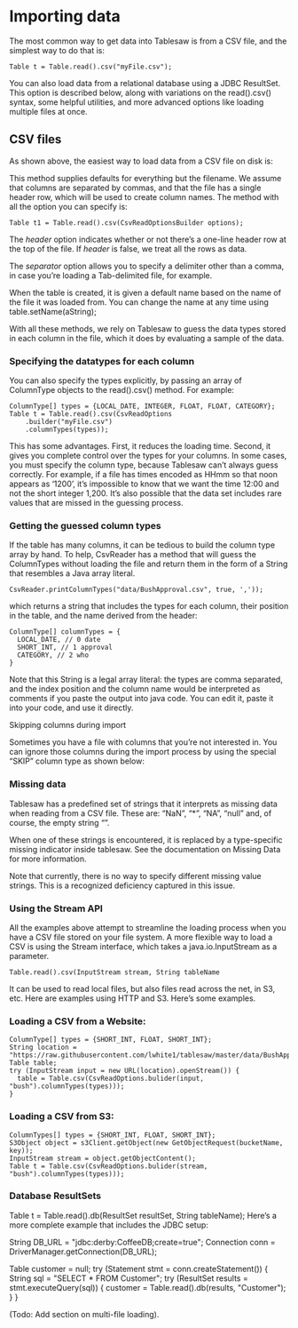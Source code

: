 Importing data
==============

The most common way to get data into Tablesaw is from a CSV file, and the simplest way to do that is:

    Table t = Table.read().csv("myFile.csv");

You can also load data from a relational database using a JDBC ResultSet. This option is described below, along with variations on the read().csv() syntax, some helpful utilities, and more advanced options like loading multiple files at once.

## CSV files

As shown above, the easiest way to load data from a CSV file on disk is:

This method supplies defaults for everything but the filename. We assume that columns are separated by commas, and that the file has a single header row, which will be used to create column names. The method with all the option you can specify is:

    Table t1 = Table.read().csv(CsvReadOptionsBuilder options);

The *header* option indicates whether or not there’s a one-line header row at the top of the file. If *header* is false, we treat all the rows as data.

The *separator* option allows you to specify a delimiter other than a comma, in case you’re loading a Tab-delimited file, for example.

When the table is created, it is given a default name based on the name of the file it was loaded from. You can change the name at any time using table.setName(aString);

With all these methods, we rely on Tablesaw to guess the data types stored in each column in the file, which it does by evaluating a sample of the data.

### Specifying the datatypes for each column

You can also specify the types explicitly, by passing an array of ColumnType objects to the read().csv() method. For example:

    ColumnType[] types = {LOCAL_DATE, INTEGER, FLOAT, FLOAT, CATEGORY};
    Table t = Table.read().csv(CsvReadOptions
        .builder("myFile.csv")
        .columnTypes(types));
    
This has some advantages. First, it reduces the loading time. Second, it gives you complete control over the types for your columns. In some cases, you must specify the column type, because Tablesaw can’t always guess correctly. For example, if a file has times encoded as HHmm so that noon appears as ‘1200’, it’s impossible to know that we want the time 12:00 and not the short integer 1,200. It’s also possible that the data set includes rare values that are missed in the guessing process.

### Getting the guessed column types

If the table has many columns, it can be tedious to build the column type array by hand. To help, CsvReader has a method that will guess the ColumnTypes without loading the file and return them in the form of a String that resembles a Java array literal.

    CsvReader.printColumnTypes("data/BushApproval.csv", true, ','));

which returns a string that includes the types for each column, their position in the  table, and the name derived from the header:

    ColumnType[] columnTypes = {
      LOCAL_DATE, // 0 date 
      SHORT_INT, // 1 approval 
      CATEGORY, // 2 who 
    }

Note that this String is a legal array literal: the types are comma separated, and the index position and the column name would be interpreted as comments if you paste the output into java code. You can edit it, paste it into your code, and use it directly.

Skipping columns during import

Sometimes you have a file with columns that you’re not interested in. You can ignore those columns during the import process by using the special “SKIP” column type as shown below:

### Missing data

Tablesaw has a predefined set of strings that it interprets as missing data when reading from a CSV file. These are: “NaN”,  “*”, “NA”, “null” and, of course, the empty string “”.

When one of these strings is encountered, it is replaced by a type-specific missing indicator inside tablesaw.  See the documentation on Missing Data for more information.

Note that currently, there is no way to specify different missing value strings. This is a recognized deficiency captured in this issue.

### Using the Stream API

All the examples above attempt to streamline the loading process when you have a CSV file stored on your file system. A more flexible way to load a CSV is using the Stream interface, which takes a java.io.InputStream as a parameter.

    Table.read().csv(InputStream stream, String tableName

It can be used to read local files, but also files read across the net, in S3, etc. Here are examples using HTTP and S3. Here’s some examples.

### Loading a CSV from a Website:

    ColumnType[] types = {SHORT_INT, FLOAT, SHORT_INT};
    String location = "https://raw.githubusercontent.com/lwhite1/tablesaw/master/data/BushApproval.csv";
    Table table;
    try (InputStream input = new URL(location).openStream()) {
      table = Table.csv(CsvReadOptions.bulider(input, "bush").columnTypes(types)));
    }

### Loading a CSV from S3:

    ColumnTypes[] types = {SHORT_INT, FLOAT, SHORT_INT};
    S3Object object = s3Client.getObject(new GetObjectRequest(bucketName, key));
    InputStream stream = object.getObjectContent();
    Table t = Table.csv(CsvReadOptions.bulider(stream, "bush").columnTypes(types)));

### Database ResultSets

Table t = Table.read().db(ResultSet resultSet, String tableName);
Here’s a more complete example that  includes the JDBC setup:

String DB_URL = "jdbc:derby:CoffeeDB;create=true";
Connection conn = DriverManager.getConnection(DB_URL);

Table customer = null; 
try (Statement stmt = conn.createStatement()) {
  String sql = "SELECT * FROM Customer";
  try (ResultSet results = stmt.executeQuery(sql)) {
    customer = Table.read().db(results, "Customer");
  }
}
 

(Todo: Add section on multi-file loading).
